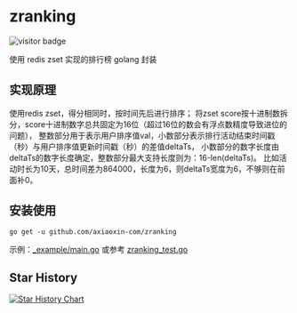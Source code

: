 # zranking

![visitor badge](https://visitor-badge.glitch.me/badge?page_id=axiaoxin-com.zranking&left_color=red&right_color=green&left_text=HelloVisitors)


使用 redis zset 实现的排行榜 golang 封装

## 实现原理

使用redis zset，得分相同时，按时间先后进行排序；
将zset score按十进制数拆分，score十进制数字总共固定为16位（超过16位的数会有浮点数精度导致进位的问题），
整数部分用于表示用户排序值val，小数部分表示排行活动结束时间戳（秒）与用户排序值更新时间戳（秒）的差值deltaTs，
小数部分的数字长度由deltaTs的数字长度确定，整数部分最大支持长度则为：16-len(deltaTs)。
比如活动时长为10天，总时间差为864000，长度为6，则deltaTs宽度为6，不够则在前面补0。

## 安装使用

```
go get -u github.com/axiaoxin-com/zranking
```

示例：[_example/main.go](./_example/main.go) 或参考 [zranking_test.go](./zranking_test.go)



## Star History

[![Star History Chart](https://api.star-history.com/svg?repos=axiaoxin-com/zranking&type=Date)](https://star-history.com/#axiaoxin-com/zranking&Date)

